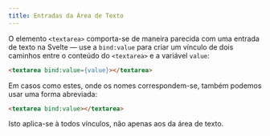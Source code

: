 ```yaml
---
title: Entradas da Área de Texto
---
```


O elemento `<textarea>` comporta-se de maneira parecida com uma entrada de texto na Svelte — use a `bind:value` para criar um vínculo de dois caminhos entre o conteúdo do `<textarea>` e a variável `value`:

```html
<textarea bind:value={value}></textarea>
```

Em casos como estes, onde os nomes correspondem-se, também podemos usar uma forma abreviada:

```html
<textarea bind:value></textarea>
```

Isto aplica-se à todos vínculos, não apenas aos da área de texto.
